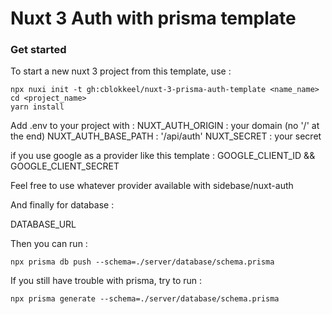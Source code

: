 # Nuxt 3 Auth with prisma template

### Get started

To start a new nuxt 3 project from this template, use : 
```
npx nuxi init -t gh:cblokkeel/nuxt-3-prisma-auth-template <name_name>
cd <project_name>
yarn install
```

Add .env to your project with :
NUXT_AUTH_ORIGIN : your domain (no '/' at the end)
NUXT_AUTH_BASE_PATH : '/api/auth'
NUXT_SECRET : your secret

if you use google as a provider like this template : 
GOOGLE_CLIENT_ID && GOOGLE_CLIENT_SECRET 

Feel free to use whatever provider available with sidebase/nuxt-auth

And finally for database :

DATABASE_URL

Then you can run :

```
npx prisma db push --schema=./server/database/schema.prisma
```

If you still have trouble with prisma, try to run :

```
npx prisma generate --schema=./server/database/schema.prisma
```
